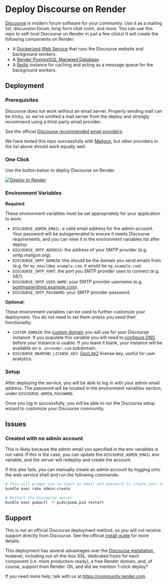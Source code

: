 # Deploy Discourse on Render

[Discourse](https://www.discourse.org) is modern forum software for your community. Use it as a mailing list, discussion forum, long-form chat room, and more. You can use this repo to self-host Discourse on Render in just a few clicks!
It will create the following components on Render:
- A [Dockerized Web Service](https://render.com/docs/docker) that runs the Discourse website and background workers.
- A [Render PostgreSQL Managed Database](https://render.com/docs/databases).
- A [Redis](https://render.com/docs/deploy-redis) instance for caching and acting as a message queue for the background workers.

## Deployment
### Prerequisites

Discourse does *not* work without an email server. Properly sending mail can be tricky, so we've omitted a mail server from the deploy and strongly recommend using a third-party email provider.

See the official [Discourse recommended email providers](https://github.com/discourse/discourse/blob/master/docs/INSTALL-email.md).

We have tested this repo successfully with [Mailgun](https://www.mailgun.com/), but other providers in the list above should work equally well.

### One Click

Use the button below to deploy Discourse on Render.

[![Deploy to Render](http://render.com/images/deploy-to-render-button.svg)](https://render.com/deploy)

### Environment Variables

**Required**

These environment variables must be set appropriately for your application to work:

- `DISCOURSE_ADMIN_EMAIL`: a valid email address for the admin account. Your password will be autogenerated to ensure it meets Discourse requirements, and you can view it in the environment variables list after deploy.
- `DISCOURSE_SMTP_ADDRESS`: the address of your SMTP provider (e.g. smtp.mailgun.org).
- `DISCOURSE_SMTP_DOMAIN`: this should be the domain you send emails from (e.g. for `my_email@mg.example.com`, it would be `mg.example.com`).
- `DISCOURSE_SMTP_PORT`: the port you SMTP provider uses to connect (e.g. 587).
- `DISCOURSE_SMTP_USER_NAME`: your SMTP provider username (e.g. postmaster@mg.example.com).
- `DISCOURSE_SMTP_PASSWORD`: your SMTP provider password.

**Optional:**

These environment variables can be used to further customize your deployment. You do not need to set them unless you need their functionality.

- `CUSTOM_DOMAIN`: the [custom domain](https://render.com/docs/custom-domains) you will use for your Discourse instance. If you populate this variable you will need to [configure DNS](https://render.com/docs/configure-other-dns) before your instance is usable. If you leave it blank, your instance will be available on a `.onrender.com` subdomain.
- `DISCOURSE_MAXMIND_LICENSE_KEY`: [GeoLite2](https://dev.maxmind.com/geoip/geoip2/geolite2/) license key, useful for user analytics.

### Setup

After deploying the service, you will be able to log in with your admin email address. The password will be located in the environment variables section, under `DISCOURSE_ADMIN_PASSWORD`.

Once you log in successfully, you will be able to run the Discourse setup wizard to customize your Discourse community.

## Issues

### Created with no admin account

This is likely because the admin email you specified in the env variables is not valid. If this is the case, you can update the `DISCOURSE_ADMIN_EMAIL` env variable, and the server will redeploy and create the account.

If this also fails, you can manually create an admin account by logging onto the web service shell and run the following commands:

```sh
# This will prompt you to input an email and password to create your admin account
bundle exec rake admin:create

# Restart the Discourse server
bundle exec pumactl -P pids/puma.pid restart
```

## Support

This is not an official Discourse deployment method, so you will not receive support directly from Discourse. See the official [install guide](https://github.com/discourse/discourse/blob/master/docs/INSTALL.md) for more details.

This deployment has several advantages over the [Discourse installation](https://github.com/discourse/discourse/blob/master/docs/INSTALL-cloud.md), however, including out-of-the-box SSL, dedicated hosts for each component (i.e. more production-ready), a free Render domain, and, of course, support from Render. Oh, and did we mention 1-click deploy?

If you need more help, talk with us at https://community.render.com.
